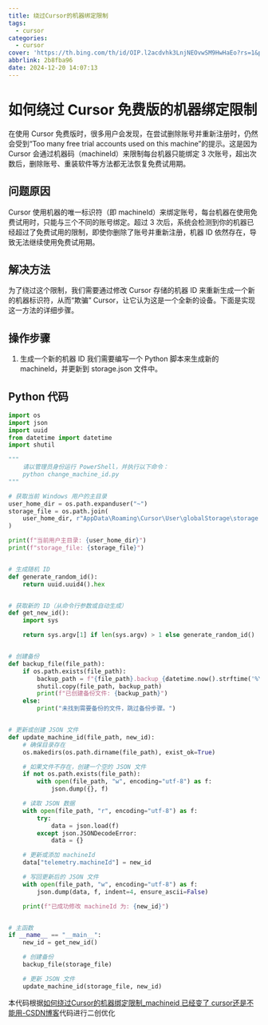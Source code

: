 ```yaml
---
title: 绕过Cursor的机器绑定限制
tags:
  - cursor
categories:
  - cursor
cover: 'https://th.bing.com/th/id/OIP.l2acdvhk3LnjNEOvwSM9HwHaEo?rs=1&pid=ImgDetMain'
abbrlink: 2b8fba96
date: 2024-12-20 14:07:13
---
```


# 如何绕过 Cursor 免费版的机器绑定限制

在使用 Cursor 免费版时，很多用户会发现，在尝试删除账号并重新注册时，仍然会受到“Too many free trial accounts used on this machine”的提示。这是因为 Cursor 会通过机器码（machineId）来限制每台机器只能绑定 3 次账号，超出次数后，删除账号、重装软件等方法都无法恢复免费试用期。

## 问题原因

Cursor 使用机器的唯一标识符（即 machineId）来绑定账号，每台机器在使用免费试用时，只能与三个不同的账号绑定。超过 3 次后，系统会检测到你的机器已经超过了免费试用的限制，即使你删除了账号并重新注册，机器 ID 依然存在，导致无法继续使用免费试用期。

## 解决方法

为了绕过这个限制，我们需要通过修改 Cursor 存储的机器 ID 来重新生成一个新的机器标识符，从而“欺骗” Cursor，让它认为这是一个全新的设备。下面是实现这一方法的详细步骤。

## 操作步骤

1. 生成一个新的机器 ID
   我们需要编写一个 Python 脚本来生成新的 machineId，并更新到 storage.json 文件中。

## Python 代码

```py
import os
import json
import uuid
from datetime import datetime
import shutil

"""
    请以管理员身份运行 PowerShell，并执行以下命令：
    python change_machine_id.py
"""

# 获取当前 Windows 用户的主目录
user_home_dir = os.path.expanduser("~")
storage_file = os.path.join(
    user_home_dir, r"AppData\Roaming\Cursor\User\globalStorage\storage.json"
)

print(f"当前用户主目录: {user_home_dir}")
print(f"storage_file: {storage_file}")


# 生成随机 ID
def generate_random_id():
    return uuid.uuid4().hex


# 获取新的 ID（从命令行参数或自动生成）
def get_new_id():
    import sys

    return sys.argv[1] if len(sys.argv) > 1 else generate_random_id()


# 创建备份
def backup_file(file_path):
    if os.path.exists(file_path):
        backup_path = f"{file_path}.backup_{datetime.now().strftime('%Y%m%d_%H%M%S')}"
        shutil.copy(file_path, backup_path)
        print(f"已创建备份文件: {backup_path}")
    else:
        print("未找到需要备份的文件，跳过备份步骤。")


# 更新或创建 JSON 文件
def update_machine_id(file_path, new_id):
    # 确保目录存在
    os.makedirs(os.path.dirname(file_path), exist_ok=True)

    # 如果文件不存在，创建一个空的 JSON 文件
    if not os.path.exists(file_path):
        with open(file_path, "w", encoding="utf-8") as f:
            json.dump({}, f)

    # 读取 JSON 数据
    with open(file_path, "r", encoding="utf-8") as f:
        try:
            data = json.load(f)
        except json.JSONDecodeError:
            data = {}

    # 更新或添加 machineId
    data["telemetry.machineId"] = new_id

    # 写回更新后的 JSON 文件
    with open(file_path, "w", encoding="utf-8") as f:
        json.dump(data, f, indent=4, ensure_ascii=False)

    print(f"已成功修改 machineId 为: {new_id}")


# 主函数
if __name__ == "__main__":
    new_id = get_new_id()

    # 创建备份
    backup_file(storage_file)

    # 更新 JSON 文件
    update_machine_id(storage_file, new_id)
```

本代码根据[如何绕过Cursor的机器绑定限制_machineid 已经变了 cursor还是不能用-CSDN博客](https://blog.csdn.net/Natsuago/article/details/144357008#/)代码进行二创优化